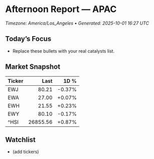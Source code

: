 # Afternoon Report — APAC
_Timezone: America/Los_Angeles • Generated: 2025-10-01 16:27 UTC_

## Today’s Focus
- Replace these bullets with your real catalysts list.

## Market Snapshot
| Ticker | Last | 1D % |
|---|---:|---:|
| EWJ | 80.21 | -0.37% |
| EWA | 27.00 | +0.07% |
| EWH | 21.55 | +0.23% |
| EWY | 80.10 | -0.17% |
| ^HSI | 26855.56 | +0.87% |

## Watchlist
- (add tickers)
